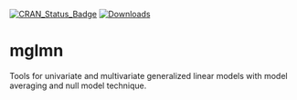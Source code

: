 [![CRAN\_Status\_Badge](http://www.r-pkg.org/badges/version/mglmn)](http://cran.r-project.org/package=mglmn)
 [![Downloads](http://cranlogs.r-pkg.org/badges/mglmn?color=brightgreen)](http://cran.rstudio.com/package=mglmn)
# mglmn
Tools for univariate and multivariate generalized linear models with model averaging and null model technique.
